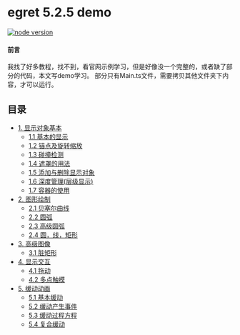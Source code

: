 # egret 5.2.5 demo
[![node version][node-image]][node-url]

[node-image]: https://img.shields.io/badge/node.js-%3E=_8-green.svg?style=flat-square
[node-url]: http://nodejs.org/download/

#### 前言
我找了好多教程，找不到，看官网示例学习，但是好像没一个完整的，或者缺了部分的代码，本文写demo学习。
部分只有Main.ts文件，需要拷贝其他文件夹下内容，才可以运行。

## 目录
* [1. 显示对象基本](https://github.com/ljcGitHub/egret-examples/tree/master/demo01/1)
  * [1.1 基本的显示](https://github.com/ljcGitHub/egret-examples/tree/master/demo01/1)
  * [1.2 锚点及旋转缩放](https://github.com/ljcGitHub/egret-examples/tree/master/demo01/2)
  * [1.3 碰撞检测](https://github.com/ljcGitHub/egret-examples/tree/master/demo01/3)
  * [1.4 遮罩的用法](https://github.com/ljcGitHub/egret-examples/tree/master/demo01/4)
  * [1.5 添加与删除显示对象](https://github.com/ljcGitHub/egret-examples/tree/master/demo01/5)
  * [1.6 深度管理(层级显示)](https://github.com/ljcGitHub/egret-examples/tree/master/demo01/6)
  * [1.7 容器的使用](https://github.com/ljcGitHub/egret-examples/tree/master/demo01/7)
* [2. 图形绘制](https://github.com/ljcGitHub/egret-examples/tree/master/demo02/1)
  * [2.1 贝塞尔曲线](https://github.com/ljcGitHub/egret-examples/tree/master/demo02/1)
  * [2.2 圆弧](https://github.com/ljcGitHub/egret-examples/tree/master/demo02/2)
  * [2.3 高级圆弧](https://github.com/ljcGitHub/egret-examples/tree/master/demo02/3)
  * [2.4 圆，线，矩形](https://github.com/ljcGitHub/egret-examples/tree/master/demo02/4)
* [3. 高级图像](https://github.com/ljcGitHub/egret-examples/tree/master/demo03/1)
  * [3.1 脏矩形](https://github.com/ljcGitHub/egret-examples/tree/master/demo03/1)
* [4. 显示交互](https://github.com/ljcGitHub/egret-examples/tree/master/demo04/1)
  * [4.1 拖动](https://github.com/ljcGitHub/egret-examples/tree/master/demo04/1)
  * [4.2 多点触摸](https://github.com/ljcGitHub/egret-examples/tree/master/demo04/2)
* [5. 缓动动画](https://github.com/ljcGitHub/egret-examples/tree/master/demo05/1)
  * [5.1 基本缓动](https://github.com/ljcGitHub/egret-examples/tree/master/demo05/1)
  * [5.2 缓动产生事件](https://github.com/ljcGitHub/egret-examples/tree/master/demo05/2)
  * [5.3 缓动过程方程](https://github.com/ljcGitHub/egret-examples/tree/master/demo05/3)
  * [5.4 复合缓动](https://github.com/ljcGitHub/egret-examples/tree/master/demo05/4)
  
  
